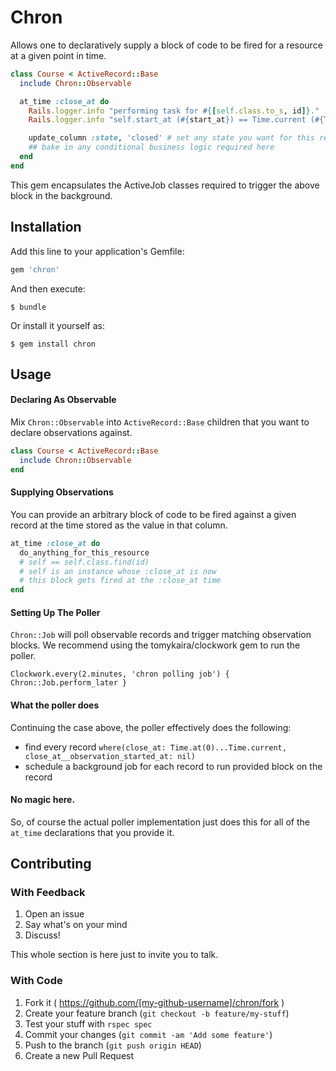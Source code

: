 # Chron

Allows one to declaratively supply a block of code to be fired for a resource at a given point in time.

```ruby
class Course < ActiveRecord::Base
  include Chron::Observable

  at_time :close_at do
    Rails.logger.info "performing task for #{[self.class.to_s, id]}."
    Rails.logger.info "self.start_at (#{start_at}) == Time.current (#{Time.current})"

    update_column :state, 'closed' # set any state you want for this record
    ## bake in any conditional business logic required here
  end
end
```

This gem encapsulates the ActiveJob classes required to trigger the above block in the background.

## Installation

Add this line to your application's Gemfile:

```ruby
gem 'chron'
```

And then execute:

    $ bundle

Or install it yourself as:

    $ gem install chron

## Usage

#### Declaring As Observable

Mix `Chron::Observable` into `ActiveRecord::Base` children that you want to declare observations against.

```ruby
class Course < ActiveRecord::Base
  include Chron::Observable
end
```

#### Supplying Observations

You can provide an arbitrary block of code to be fired against a given record at the time stored as the value in that column.

```ruby
at_time :close_at do
  do_anything_for_this_resource
  # self == self.class.find(id)
  # self is an instance whose :close_at is now
  # this block gets fired at the :close_at time
end
```

#### Setting Up The Poller

`Chron::Job` will poll observable records and trigger matching observation blocks.
We recommend using the tomykaira/clockwork gem to run the poller.

`Clockwork.every(2.minutes, 'chron polling job') { Chron::Job.perform_later }`

#### What the poller does

Continuing the case above, the poller effectively does the following:

* find every record `where(close_at: Time.at(0)...Time.current, close_at__observation_started_at: nil)`
* schedule a background job for each record to run provided block on the record

#### No magic here.

So, of course the actual poller implementation just does this for all of the `at_time` declarations that you provide it.

## Contributing

### With Feedback

1. Open an issue
2. Say what's on your mind
3. Discuss!

This whole section is here just to invite you to talk.

### With Code

1. Fork it ( https://github.com/[my-github-username]/chron/fork )
2. Create your feature branch (`git checkout -b feature/my-stuff`)
3. Test your stuff with `rspec spec`
4. Commit your changes (`git commit -am 'Add some feature'`)
5. Push to the branch (`git push origin HEAD`)
6. Create a new Pull Request

